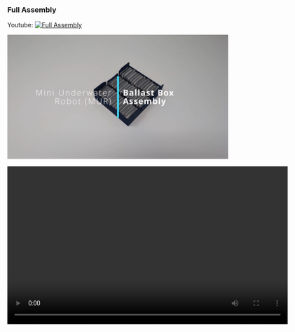 ### Full Assembly


Youtube:
[![Full Assembly](https://img.youtube.com/vi/pdClfFPh4-g/0.jpg)](https://www.youtube.com/watch?v=pdClfFPh4-g)


[![Ballast Box Assembly](assembly_videos/ballast_box/thumbnail.png)](assembly_videos/ballast_box/ballast_box_assembly.mp4)

<video width="640" height="360" controls>
  <source src="https://github.com/scottmayberry/MUR/raw/main/hardware/Assembly/assembly_videos/ballast_box/ballast_box_assembly.mp4" type="video/mp4">
  Your browser does not support the video tag.
</video>